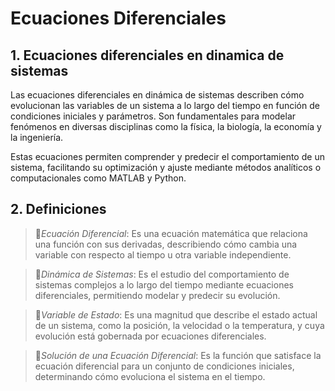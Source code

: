 # Ecuaciones Diferenciales
## 1. Ecuaciones diferenciales en dinamica de sistemas
Las ecuaciones diferenciales en dinámica de sistemas describen cómo evolucionan las variables de un sistema a lo largo del tiempo en función de condiciones iniciales y parámetros. Son fundamentales para modelar fenómenos en diversas disciplinas como la física, la biología, la economía y la ingeniería.  

Estas ecuaciones permiten comprender y predecir el comportamiento de un sistema, facilitando su optimización y ajuste mediante métodos analíticos o computacionales como MATLAB y Python.

## 2. Definiciones   
>🔑*Ecuación Diferencial*: Es una ecuación matemática que relaciona una función con sus derivadas, describiendo cómo cambia una variable con respecto al tiempo u otra variable independiente.
  
>🔑*Dinámica de Sistemas*: Es el estudio del comportamiento de sistemas complejos a lo largo del tiempo mediante ecuaciones diferenciales, permitiendo modelar y predecir su evolución.
      
>🔑*Variable de Estado*: Es una magnitud que describe el estado actual de un sistema, como la posición, la velocidad o la temperatura, y cuya evolución está gobernada por ecuaciones diferenciales.
  
>🔑*Solución de una Ecuación Diferencial*: Es la función que satisface la ecuación diferencial para un conjunto de condiciones iniciales, determinando cómo evoluciona el sistema en el tiempo.
  
